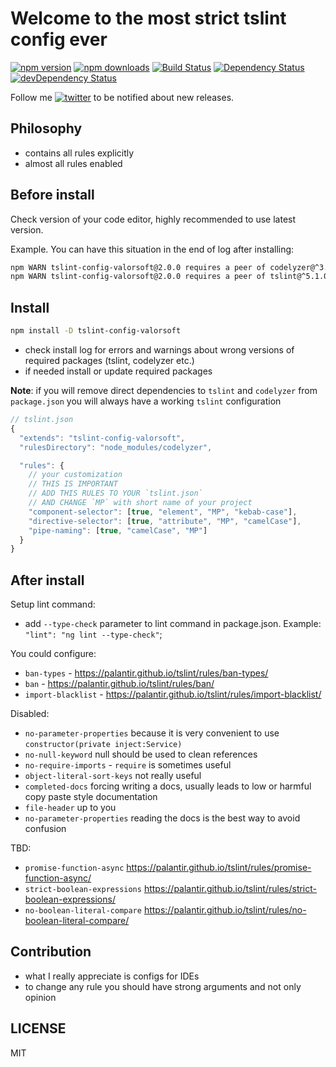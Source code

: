 # Welcome to the most strict tslint config ever
[![npm version](https://badge.fury.io/js/tslint-config-valorsoft.svg)](http://badge.fury.io/js/tslint-config-valorsoft) [![npm downloads](https://img.shields.io/npm/dm/tslint-config-valorsoft.svg)](https://npmjs.org/tslint-config-valorsoft)
[![Build Status](https://travis-ci.org/valor-software/tslint-config-valorsoft.svg?branch=master)](https://travis-ci.org/valor-software/tslint-config-valorsoft)
[![Dependency Status](https://david-dm.org/valor-software/tslint-config-valorsoft.svg)](https://david-dm.org/valor-software/tslint-config-valorsoft)
[![devDependency Status](https://david-dm.org/valor-software/tslint-config-valorsoft/dev-status.svg)](https://david-dm.org/valor-software/tslint-config-valorsoft#info=devDependencies)


Follow me [![twitter](https://img.shields.io/twitter/follow/valorkin.svg?style=social&label=%20valorkin)](https://twitter.com/valorkin) to be notified about new releases.

## Philosophy
- contains all rules explicitly
- almost all rules enabled

## Before install
Check version of your code editor, highly recommended to use latest version.

Example. You can have this situation in the end of log after installing:
```sh
npm WARN tslint-config-valorsoft@2.0.0 requires a peer of codelyzer@^3.0.0 but none was installed.
npm WARN tslint-config-valorsoft@2.0.0 requires a peer of tslint@^5.1.0 but none was installed.
```

## Install
```sh
npm install -D tslint-config-valorsoft
```
- check install log for errors and warnings about wrong versions of required packages (tslint, codelyzer etc.)
- if needed install or update required packages

**Note**: if you will remove direct dependencies to `tslint` and `codelyzer` from `package.json` you will always have a working `tslint` configuration

```js
// tslint.json
{
  "extends": "tslint-config-valorsoft",
  "rulesDirectory": "node_modules/codelyzer",

  "rules": {
    // your customization
    // THIS IS IMPORTANT
    // ADD THIS RULES TO YOUR `tslint.json`
    // AND CHANGE `MP` with short name of your project
    "component-selector": [true, "element", "MP", "kebab-case"],
    "directive-selector": [true, "attribute", "MP", "camelCase"],
    "pipe-naming": [true, "camelCase", "MP"]
  }
}
```

## After install
Setup lint command:
 - add `--type-check` parameter to lint command in package.json. Example: `"lint": "ng lint --type-check"`;

You could configure:
 - `ban-types` - https://palantir.github.io/tslint/rules/ban-types/
 - `ban` - https://palantir.github.io/tslint/rules/ban/
 - `import-blacklist` - https://palantir.github.io/tslint/rules/import-blacklist/

Disabled:
 - `no-parameter-properties` because it is very convenient to use `constructor(private inject:Service)`
- `no-null-keyword` null should be used to clean references
- `no-require-imports` - `require` is sometimes useful
- `object-literal-sort-keys` not really useful
- `completed-docs` forcing writing a docs, usually leads to low or harmful copy paste style documentation
- `file-header` up to you
- `no-parameter-properties` reading the docs is the best way to avoid confusion

TBD:
- `promise-function-async` https://palantir.github.io/tslint/rules/promise-function-async/
- `strict-boolean-expressions` https://palantir.github.io/tslint/rules/strict-boolean-expressions/
- `no-boolean-literal-compare` https://palantir.github.io/tslint/rules/no-boolean-literal-compare/
<!--
## What is disabled
- `no-eq-null` - duplicates `eqeqeq:smart`
- `no-restricted-imports`, `no-restricted-modules`, `no-restricted-globals` - dependant on project requirements
- `id-match` - not found any particular use of this rule, `camelCase` is enough
- `jsx-quotes` - I don't use jsx so I don't care
- `no-plusplus` - why not `++`? It's nice to use when you know what you are doing
- `no-restricted-syntax` - duplicates `no-with` and disabled functional expressions
- `no-ternary` - why not? but not nested ternary please
- `require-jsdoc`- nice thing, but hard to follow
- `spaced-comment` - nice for meaningful comments, bad for quick code commenting
- `wrap-regex` - no need
- `prefer-reflect` - compatibility is to low to use
- `newline-before-return` - TBD

## What is tweaked
- `indent` - 2 spaces rulezzz!
- `max-len` - extended to 120 chars
- `newline-per-chained-call` - extended `ignoreChainWithDepth` to 3
- `eqeqeq` - `smart` mode enabled
- `dot-location` - `property` mode enabled
- `no-implicit-coercion` - boolean implicit coercion enabled
- `func-style` - `declaration` only please
- `no-use-before-define` - usage of `function` before declarations are allowed
- `no-mixed-requires`- `grouping` and `allowCall` checks enabled
- `linebreak-style` - unix only
- `one-var` - `never` use one `var|let|const` per block
- `padded-blocks` - `never` add useless padding
- `quote-props` - quote properties only `as-needed` and `keywords`
- `no-magic-numbers` - `ignore` `-1,0,1` as most often used numbers and `ignoreArrayIndexes`, `enforceConst` are enabled
-->
## Contribution
- what I really appreciate is configs for IDEs
- to change any rule you should have strong arguments and not only opinion

## LICENSE
MIT
